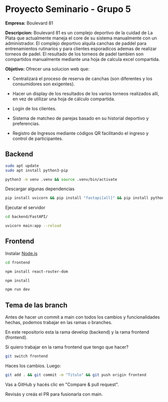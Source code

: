# Proyecto Seminario - Grupo 5

**Empresa:** Boulevard 81

**Descripcion:** Boulevard 81 es un complejo deportivo de la cuidad de La Plata que actualmente maneja el core de su sistema manualmente con un administrador. El complejo deportivo alquila canchas de paddel para entrenamientos rutinarios y para clientes esporadicos ademas de realizar torneos de padel. El resultado de los torneos de padel tambien son compartidos manualmente mediante una hoja de calcula excel compartida.

**Objetivo:** Ofrecer una solucion web que: 

+ Centralizará el proceso de reserva de canchas (son diferentes y los consumidores son exigentes).

+ Hacer un display de los resultados de los varios torneos realizados allí, en vez de utilizar una hoja de cálculo compartida.

+ Login de los clientes.

+ Sistema de matcheo de parejas basado en su historial deportivo y preferencias.

+ Registro de Ingresos mediante códigos QR facilitando el ingreso y control de participantes.

## Backend

```bash
sudo apt update
sudo apt install python3-pip
```

```bash
python3 -m venv .venv && source .venv/bin/activate
```

Descargar algunas dependencias

```bash
pip install uvicorn && pip install "fastapi[all]" && pip install python-jose && pip install passlib && pip install pymongo
```

Ejecutar el servidor

```bash
cd backend/FastAPI/
```

```bash
uvicorn main:app --reload
```

## Frontend

Instalar [Node.js](https://nodejs.org/es/download)

```bash
cd frontend
```

```bash
npm install react-router-dom
```

```bash
npm install
```

```bash
npm run dev
```

## Tema de las branch

Antes de hacer un commit a main con todos los cambios y funcionalidades hechas, podemos trabajar en las ramas o branches.

En este repositorio esta la rama develop (backend) y la rama frontend (frontend).

Si quiero trabajar en la rama frontend que tengo que hacer?

```bash
git switch frontend
```

Haces los cambios. Luego:

```bash
git add . && git commit -m "Titulo" && git push origin frontend
```

Vas a GitHub y hacés clic en "Compare & pull request".

Revisás y creás el PR para fusionarla con main.
